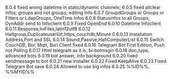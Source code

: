 6.0.4 fixed wrong datetime in static/dynamic channels;
6.0.5 fixed allclear infos; groups and not groups; editing Info
6.0.7 GroupdGroups or Groups or Filters or LdapGroups, OneTime Infos
6.0.8 Statusinfos to all Groups, DynAddr send to Infoclient
6.0.9 Fixed OpenEnd
6.0.10 Datetime Infoclient
6.0.11 Response,IniFiles,latin12utf8
6.0.12 Haltgroup,Duplicateuserlist,https_couchdb,Minute 0
6.0.13 Installation Address,Port and SSL
6.0.14 Sound,Passive,HaltComputerList
6.0.15 Switch CouchDB, Bor, Mqtt, Buri Client fixed
6.0.16 Telegram Bot First Edition, Push not Polling
6.0.17 Html telegram as it is, bi-botmsgin
6.0.18 doc_type, advanced bots
6.0.19 bot answer, info background
6.0.20 fixed sendmessage to bot
6.0.21 new installer
6.0.22 Fixed KeepAlive
6.0.23 Fixed Telegram Bot save
6.0.24 Allowed to use big infos
6.0.25 %%ID%%, %%MYID%%